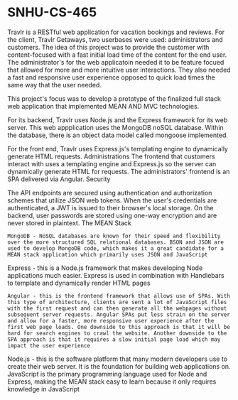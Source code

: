 # SNHU-CS-465

Travlr is a RESTful web application for vacation bookings and reviews. For the client, Travlr Getaways, two userbases were used: administrators and customers. The idea of this project was to provide the customer with content-focused with a fast initial load time of the content for the end user. The administrator's for the web applicatoin needed it to be feature focued that allowed for more and more intuitive user interactions. They also needed a fast and responsive user experience opposed to quick load times the same way that the user needed.  

This project's focus was to develop a prototype of the finalized full stack web application that implemented MEAN AND MVC technologies. 


For its backend, Travlr uses Node.js and the Express framework for its web server. This web appplication uses the MongoDB noSQL database. Within the database, there is an object data model called mongoose implemented.

For the front end, Travlr uses Express.js's templating engine to dynamically generate HTML requests. Administrations The frontend that customers interact with uses a templating engine and Express.js so the server can dynamically generate HTML for requests. The administrators' frontend is an SPA delivered via Angular.
Security

The API endpoints are secured using authentication and authorization schemes that utilize JSON web tokens. When the user's credentials are authenticated, a JWT is issued to their browser's local storage. On the backend, user passwords are stored using one-way encryption and are never stored in plaintext.
The MEAN Stack

    MongoDB - NoSQL databases are known for their speed and flexibility over the more structured SQL relational databases. BSON and JSON are used to develop MongoDB code, which makes it a great candidate for a MEAN stack application which primarily uses JSON and JavaScript
   
   Express - this is a Node.js framework that makes developing Node applications much easier. Express is used in combination with Handlebars to template and dynamically render HTML pages
    
    Angular - this is the frontend framework that allows use of SPAs. With this type of architecture, clients are sent a lot of JavaScript files with the first request and can then generate all the webpages without subsequent server requests. Angular SPAs put less strain on the server and allow for a faster, more responsive user experience after the first web page loads. One downside to this approach is that it will be hard for search engines to crawl the website. Another downside to the SPA approach is that it requires a slow initial page load which may impact the user experience
   
   Node.js - this is the software platform that many modern developers use to create their web server. It is the foundation for building web applications on. JavaScript is the primary programming language used for Node and Express, making the MEAN stack easy to learn because it only requires knowledge in JavaScript

